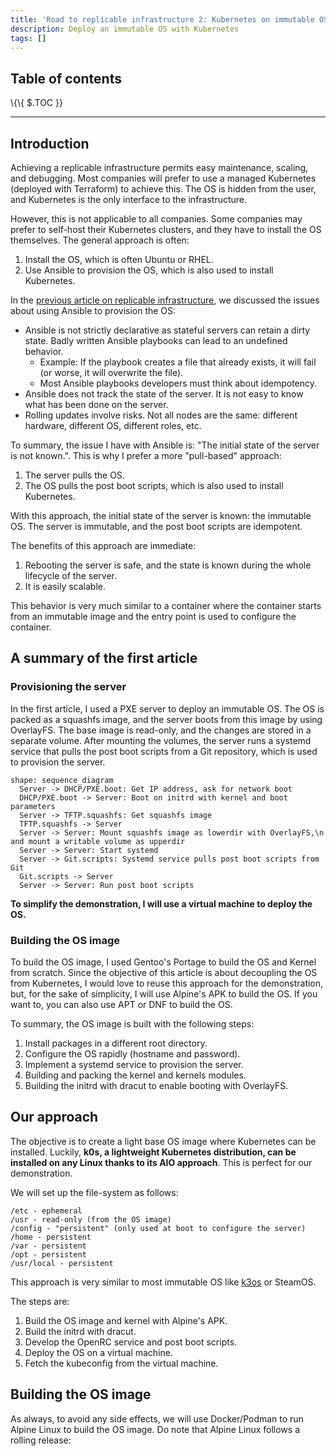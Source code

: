 ```yaml
---
title: 'Road to replicable infrastructure 2: Kubernetes on immutable OS'
description: Deploy an immutable OS with Kubernetes
tags: []
---
```


## Table of contents

<div class="toc">

\\{\\{ $.TOC }}

</div>

<hr>

## Introduction

Achieving a replicable infrastructure permits easy maintenance, scaling, and debugging. Most companies will prefer to use a managed Kubernetes (deployed with Terraform) to achieve this. The OS is hidden from the user, and Kubernetes is the only interface to the infrastructure.

However, this is not applicable to all companies. Some companies may prefer to self-host their Kubernetes clusters, and they have to install the OS themselves. The general approach is often:

1. Install the OS, which is often Ubuntu or RHEL.
2. Use Ansible to provision the OS, which is also used to install Kubernetes.

In the [previous article on replicable infrastructure](/blog/2023-09-16-road-to-replicable-infrastructure), we discussed the issues about using Ansible to provision the OS:

- Ansible is not strictly declarative as stateful servers can retain a dirty state. Badly written Ansible playbooks can lead to an undefined behavior.
  - Example: If the playbook creates a file that already exists, it will fail (or worse, it will overwrite the file).
  - Most Ansible playbooks developers must think about idempotency.
- Ansible does not track the state of the server. It is not easy to know what has been done on the server.
- Rolling updates involve risks. Not all nodes are the same: different hardware, different OS, different roles, etc.

To summary, the issue I have with Ansible is: "The initial state of the server is not known.". This is why I prefer a more "pull-based" approach:

1. The server pulls the OS.
2. The OS pulls the post boot scripts, which is also used to install Kubernetes.

With this approach, the initial state of the server is known: the immutable OS. The server is immutable, and the post boot scripts are idempotent.

The benefits of this approach are immediate:

1. Rebooting the server is safe, and the state is known during the whole lifecycle of the server.
2. It is easily scalable.

This behavior is very much similar to a container where the container starts from an immutable image and the entry point is used to configure the container.

## A summary of the first article

### Provisioning the server

In the first article, I used a PXE server to deploy an immutable OS. The OS is packed as a squashfs image, and the server boots from this image by using OverlayFS. The base image is read-only, and the changes are stored in a separate volume. After mounting the volumes, the server runs a systemd service that pulls the post boot scripts from a Git repository, which is used to provision the server.

```d2
shape: sequence_diagram
  Server -> DHCP/PXE.boot: Get IP address, ask for network boot
  DHCP/PXE.boot -> Server: Boot on initrd with kernel and boot parameters
  Server -> TFTP.squashfs: Get squashfs image
  TFTP.squashfs -> Server
  Server -> Server: Mount squashfs image as lowerdir with OverlayFS,\n and mount a writable volume as upperdir
  Server -> Server: Start systemd
  Server -> Git.scripts: Systemd service pulls post boot scripts from Git
  Git.scripts -> Server
  Server -> Server: Run post boot scripts
```

**To simplify the demonstration, I will use a virtual machine to deploy the OS.**

### Building the OS image

To build the OS image, I used Gentoo's Portage to build the OS and Kernel from scratch. Since the objective of this article is about decoupling the OS from Kubernetes, I would love to reuse this approach for the demonstration, but, for the sake of simplicity, I will use Alpine's APK to build the OS. If you want to, you can also use APT or DNF to build the OS.

To summary, the OS image is built with the following steps:

1. Install packages in a different root directory.
2. Configure the OS rapidly (hostname and password).
3. Implement a systemd service to provision the server.
4. Building and packing the kernel and kernels modules.
5. Building the initrd with dracut to enable booting with OverlayFS.

## Our approach

The objective is to create a light base OS image where Kubernetes can be installed. Luckily, **k0s, a lightweight Kubernetes distribution, can be installed on any Linux thanks to its AIO approach**. This is perfect for our demonstration.

We will set up the file-system as follows:

```shell
/etc - ephemeral
/usr - read-only (from the OS image)
/config - "persistent" (only used at boot to configure the server)
/home - persistent
/var - persistent
/opt - persistent
/usr/local - persistent
```

This approach is very similar to most immutable OS like [k3os](https://github.com/rancher/k3os) or SteamOS.

The steps are:

1. Build the OS image and kernel with Alpine's APK.
2. Build the initrd with dracut.
3. Develop the OpenRC service and post boot scripts.
4. Deploy the OS on a virtual machine.
5. Fetch the kubeconfig from the virtual machine.

## Building the OS image

As always, to avoid any side effects, we will use Docker/Podman to run Alpine Linux to build the OS image. Do note that Alpine Linux follows a rolling release:
